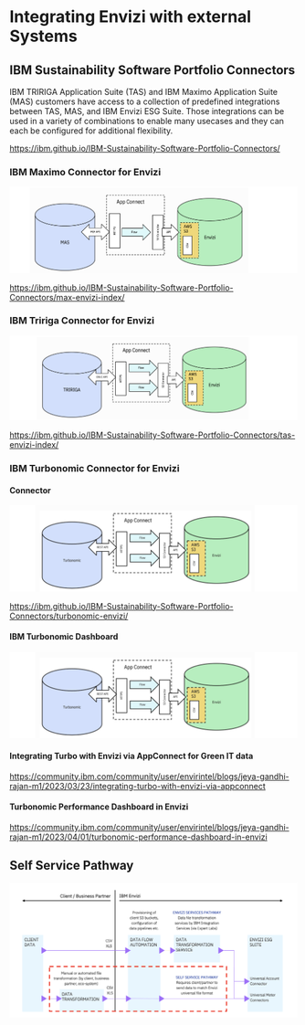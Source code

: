 # Integrating Envizi with external Systems


## IBM Sustainability Software Portfolio Connectors

IBM TRIRIGA Application Suite (TAS) and IBM Maximo Application Suite (MAS) customers have access to a collection of predefined integrations between TAS, MAS, and IBM Envizi ESG Suite. Those integrations can be used in a variety of combinations to enable many usecases and they can each be configured for additional flexibility.

https://ibm.github.io/IBM-Sustainability-Software-Portfolio-Connectors/

### IBM Maximo Connector for Envizi

<img src="images/image-01.png">

https://ibm.github.io/IBM-Sustainability-Software-Portfolio-Connectors/max-envizi-index/

### IBM Tririga Connector for Envizi

<img src="images/image-02.png">

https://ibm.github.io/IBM-Sustainability-Software-Portfolio-Connectors/tas-envizi-index/


### IBM Turbonomic Connector for Envizi

#### Connector

<img src="images/image-03.png">

https://ibm.github.io/IBM-Sustainability-Software-Portfolio-Connectors/turbonomic-envizi/

#### IBM Turbonomic Dashboard

<img src="images/image-03.png">

#### Integrating Turbo with Envizi via AppConnect for Green IT data 
https://community.ibm.com/community/user/envirintel/blogs/jeya-gandhi-rajan-m1/2023/03/23/integrating-turbo-with-envizi-via-appconnect

#### Turbonomic Performance Dashboard in Envizi 
https://community.ibm.com/community/user/envirintel/blogs/jeya-gandhi-rajan-m1/2023/04/01/turbonomic-performance-dashboard-in-envizi


## Self Service Pathway

<img src="images/img-1.png">



